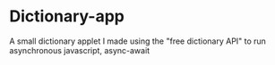 # Dictionary-app
A small dictionary applet I made using the "free dictionary API" to run asynchronous javascript, async-await
